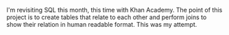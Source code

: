 I'm revisiting SQL this month, this time with Khan Academy. The point of this project is to create tables that relate to each other and perform joins to show their relation in human readable format. This was my attempt. 
